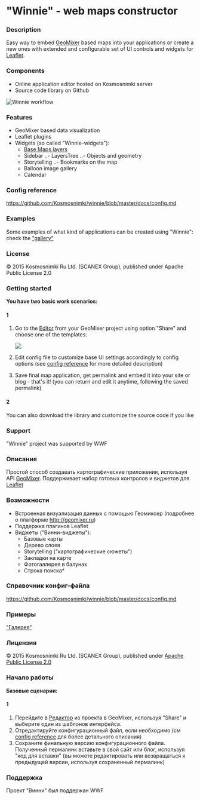 # "Winnie" - web maps constructor

### Description
Easy way to embed [GeoMixer](http://geomixer.ru/index.php/en) based maps into your applications or create a new ones with extended and configurable set of UI controls and widgets for [Leaflet](http://leafletjs.com/).

### Components
- Online application editor hosted on Kosmosnimki server
- Source code library on Github

![Winnie workflow](http://images.kosmosnimki.ru/demo/winnie/winnie-scheme.png)

### Features
- GeoMixer based data visualization
- Leaflet plugins
- Widgets (so called "Winnie-widgets"):
  - [Base Maps layers](https://github.com/ScanEx/Leaflet.gmxBaseLayersManager)
  - Sidebar
  ..- LayersTree
  ..- Objects and geometry
  - Storytelling
  ..- Bookmarks on the map
  - Balloon image gallery
  - Calendar

### Config reference

https://github.com/Kosmosnimki/winnie/blob/master/docs/config.md

### Examples

Some examples of what kind of applications can be created using "Winnie":
check the ["gallery"](http://winnie.kosmosnimki.ru/gallery.html)

### License

© 2015 Kosmosnimki Ru Ltd. (SCANEX Group), published under Apache Public License 2.0

### Getting started

<b>You have two basic work scenarios:</b>

#### 1
1. Go to the [Editor](http://winnie.kosmosnimki.ru) from your GeoMixer project using option "Share" and choose one of the templates:

	![](http://images.kosmosnimki.ru/demo/winnie/winnie-editor.png)
    
2. Edit config file to customize base UI settings accordingly to config options (see [config reference](https://github.com/Kosmosnimki/winnie/blob/master/docs/config.md) for more detailed description)

3. Save final map application, get permalink and embed it into your site or blog - that's it! (you can return and edit it anytime, following the saved permalink)

#### 2
You can also download the library and customize the source code if you like <!--more documentation to come-->

### Support
"Winnie" project was supported by WWF

### Описание
Простой способ создавать картографические приложения, используя API [GeoMixer](http://geomixer.ru). Поддерживает набор готовых контролов и виджетов для [Leaflet](http://leaflet.js)

### Возможности
- Встроенная визуализация данных с помощью Геомиксер (подробнее о платформе http://geomixer.ru)
- Поддержка плагинов Leaflet
- Виджеты ("Винни-виджеты"):
  - Базовые карты
  - Дерево слоев
  - Storytelling ("картографические сюжеты")
  - Закладки на карте
  - Фотогаллерея в балунах
  - Строка поиска*

### Справочник конфиг-файла

https://github.com/Kosmosnimki/winnie/blob/master/docs/config.md

### Примеры

["Галерея"](http://winnie.kosmosnimki.ru/gallery.html)

### Лицензия

© 2015 Kosmosnimki Ru Ltd. (SCANEX Group), published under [Apache Public License 2.0](http://www.apache.org/licenses/LICENSE-2.0)

### Начало работы

<b>Базовые сценарии:</b>

#### 1

1. Перейдите в [Редактор](http://winnie.kosmosnimki.ru) из проекта в GeoMixer, используя "Share" и выберите один из шаблонов интерфейса.
2. Отредактируйте конфигурационный файл, если необходимо (см [config reference](https://github.com/Kosmosnimki/winnie/blob/master/docs/config.md) для более детального описания)
3. Сохраните финальную версию конфигурационного файла. Полученный пермалинк вставьте в свой сайт или блог, используя "код для вставки" (вы можете редактировать или возвращаться к предыдущей версии, используя сохраненный пермалинк)

 
### Поддержка

Проект "Винни" был поддержан WWF
